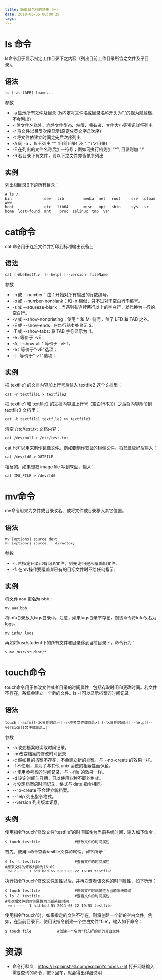 ```yaml
---
title: 简单命令行的使用（一）
date: 2018-06-06 00:00:29
tags:
---
```

ls 命令
=====

 ls命令用于显示指定工作目录下之内容（列出目前工作目录所含之文件及子目录)。

语法
----

```
ls [-alrtAFR] [name...]
```

参数

 - -a 显示所有文件及目录 (ls内定将文件名或目录名称开头为"."的视为隐藏档，不会列出)
 - -l 除文件名称外，亦将文件型态、权限、拥有者、文件大小等资讯详细列出
 - -r 将文件以相反次序显示(原定依英文字母次序)
 - -t 将文件依建立时间之先后次序列出
 - -A 同 -a ，但不列出 "." (目前目录) 及 ".." (父目录)
 - -F 在列出的文件名称后加一符号；例如可执行档则加 "*", 目录则加 "/"
 - -R 若目录下有文件，则以下之文件亦皆依序列出

实例
----
列出根目录(\)下的所有目录：

```
# ls /
bin               dev   lib         media  net   root     srv  upload  www
boot              etc   lib64       misc   opt   sbin     sys  usr
home  lost+found  mnt    proc  selinux  tmp  var
```

cat命令
====
cat 命令用于连接文件并打印到标准输出设备上

语法
----

```
cat [-AbeEnstTuv] [--help] [--version] fileName
```

参数

 - -n 或 --number：由 1 开始对所有输出的行数编号。
 - -b 或 --number-nonblank：和 -n 相似，只不过对于空白行不编号。
 - -s 或 --squeeze-blank：当遇到有连续两行以上的空白行，就代换为一行的空白行。
 - -v 或 --show-nonprinting：使用 ^ 和 M- 符号，除了 LFD 和 TAB 之外。
 - -E 或 --show-ends : 在每行结束处显示 $。
 - -T 或 --show-tabs: 将 TAB 字符显示为 ^I。
 - -e : 等价于 -vE
 - -A, --show-all：等价于 -vET。
 - -e：等价于"-vE"选项；
 - -t：等价于"-vT"选项；

实例
----
把 textfile1 的文档内容加上行号后输入 textfile2 这个文档里：

```
cat -n textfile1 > textfile2
```
把 textfile1 和 textfile2 的文档内容加上行号（空白行不加）之后将内容附加到 textfile3 文档里：

```
cat -b textfile1 textfile2 >> textfile3
```
清空 /etc/test.txt 文档内容：

```
cat /dev/null > /etc/test.txt
```
cat 也可以用来制作镜像文件。例如要制作软盘的镜像文件，将软盘放好后输入：

```
cat /dev/fd0 > OUTFILE
```
相反的，如果想把 image file 写到软盘，输入：

```
cat IMG_FILE > /dev/fd0
```

mv命令
====
mv命令用来为文件或目录改名、或将文件或目录移入其它位置。

语法
----

```
mv [options] source dest
mv [options] source... directory
```

参数

 - -i: 若指定目录已有同名文件，则先询问是否覆盖旧文件;
 - -f: 在mv操作要覆盖某已有的目标文件时不给任何指示;

实例
----
将文件 aaa 更名为 bbb :

```
mv aaa bbb
```
将info目录放入logs目录中。注意，如果logs目录不存在，则该命令将info改名为logs。

```
mv info/ logs 
```
再如将/usr/student下的所有文件和目录移到当前目录下，命令行为：

```
$ mv /usr/student/*  .
```

touch命令
====
touch命令用于修改文件或者目录的时间属性，包括存取时间和更改时间。若文件不存在，系统会建立一个新的文件。ls -l 可以显示档案的时间记录。

语法
----

```
touch [-acfm][-d<日期时间>][-r<参考文件或目录>] [-t<日期时间>][--help][--version][文件或目录…]
```

参数

 - -a 改变档案的读取时间记录。
 - -m 改变档案的修改时间记录
 - -c 假如目的档案不存在，不会建立新的档案。与 --no-create 的效果一样。
 - -f 不使用，是为了与其他 unix 系统的相容性而保留。
 - -r 使用参考档的时间记录，与 --file 的效果一样。
 - -d 设定时间与日期，可以使用各种不同的格式。
 - -t 设定档案的时间记录，格式与 date 指令相同。
 - --no-create 不会建立新档案。
 - --help 列出指令格式。
 - --version 列出版本讯息。

实例
----
使用指令"touch"修改文件"testfile"的时间属性为当前系统时间，输入如下命令：

```
$ touch testfile                #修改文件的时间属性 
```
首先，使用ls命令查看testfile文件的属性，如下所示：

```
$ ls -l testfile                #查看文件的时间属性  
#原来文件的修改时间为16:09  
-rw-r--r-- 1 hdd hdd 55 2011-08-22 16:09 testfile  
```
执行指令"touch"修改文件属性以后，并再次查看该文件的时间属性，如下所示：

```
$ touch testfile                #修改文件时间属性为当前系统时间  
$ ls -l testfile                #查看文件的时间属性  
#修改后文件的时间属性为当前系统时间  
-rw-r--r-- 1 hdd hdd 55 2011-08-22 19:53 testfile  
```
使用指令"touch"时，如果指定的文件不存在，则将创建一个新的空白文件。例如，在当前目录下，使用该指令创建一个空白文件"file"，输入如下命令：

```
$ touch file            #创建一个名为“file”的新的空白文件
```

资源
====

 - 命令行释义：https://explainshell.com/explain?cmd=ls+-lrt
打开网址输入需要查询的命令，按下回车，就会得出详细说明

